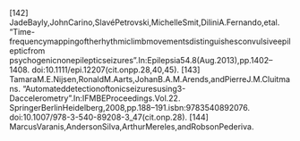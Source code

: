 [142] JadeBayly,JohnCarino,SlavéPetrovski,MichelleSmit,DiliniA.Fernando,etal.
“Time-frequencymappingoftherhythmiclimbmovementsdistinguishesconvulsiveepilepticfrom
psychogenicnonepilepticseizures”.In:Epilepsia54.8(Aug.2013),pp.1402–1408.
doi:10.1111/epi.12207(cit.onpp.28,40,45).
[143] TamaraM.E.Nijsen,RonaldM.Aarts,JohanB.A.M.Arends,andPierreJ.M.Cluitmans.
“Automateddetectionoftonicseizuresusing3-Daccelerometry”.In:IFMBEProceedings.Vol.22.
SpringerBerlinHeidelberg,2008,pp.188–191.isbn:9783540892076.
doi:10.1007/978-3-540-89208-3_47(cit.onp.28).
[144] MarcusVaranis,AndersonSilva,ArthurMereles,andRobsonPederiva.